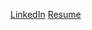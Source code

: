[LinkedIn](https://www.linkedin.com/in/rohangrover/)
[Resume](https://github.com/rohannng/resume/blob/master/rohan_grover_resume_short.pdf)
